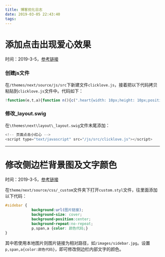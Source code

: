 ```yaml
---
title: 博客优化日志
date: 2019-03-05 22:43:40
tags:
---
```


<!-- more -->

# 添加点击出现爱心效果

时间：2019-3-5，[参考链接](https://asdfv1929.github.io/2018/01/26/click-love/)

### 创建js文件

在`/themes/next/source/js/src`下新建文件`clicklove.js`，接着把以下代码拷贝粘贴到`clicklove.js`文件中。代码如下：

```javascript
!function(e,t,a){function n(){c(".heart{width: 10px;height: 10px;position: fixed;background: #f00;transform: rotate(45deg);-webkit-transform: rotate(45deg);-moz-transform: rotate(45deg);}.heart:after,.heart:before{content: '';width: inherit;height: inherit;background: inherit;border-radius: 50%;-webkit-border-radius: 50%;-moz-border-radius: 50%;position: fixed;}.heart:after{top: -5px;}.heart:before{left: -5px;}"),o(),r()}function r(){for(var e=0;e<d.length;e++)d[e].alpha<=0?(t.body.removeChild(d[e].el),d.splice(e,1)):(d[e].y--,d[e].scale+=.004,d[e].alpha-=.013,d[e].el.style.cssText="left:"+d[e].x+"px;top:"+d[e].y+"px;opacity:"+d[e].alpha+";transform:scale("+d[e].scale+","+d[e].scale+") rotate(45deg);background:"+d[e].color+";z-index:99999");requestAnimationFrame(r)}function o(){var t="function"==typeof e.onclick&&e.onclick;e.onclick=function(e){t&&t(),i(e)}}function i(e){var a=t.createElement("div");a.className="heart",d.push({el:a,x:e.clientX-5,y:e.clientY-5,scale:1,alpha:1,color:s()}),t.body.appendChild(a)}function c(e){var a=t.createElement("style");a.type="text/css";try{a.appendChild(t.createTextNode(e))}catch(t){a.styleSheet.cssText=e}t.getElementsByTagName("head")[0].appendChild(a)}function s(){return"rgb("+~~(255*Math.random())+","+~~(255*Math.random())+","+~~(255*Math.random())+")"}var d=[];e.requestAnimationFrame=function(){return e.requestAnimationFrame||e.webkitRequestAnimationFrame||e.mozRequestAnimationFrame||e.oRequestAnimationFrame||e.msRequestAnimationFrame||function(e){setTimeout(e,1e3/60)}}(),n()}(window,document);

```

### 修改_layout.swig

在`\themes\next\layout\_layout.swig`文件末尾添加：

```javascript
<!-- 页面点击小红心 -->
<script type="text/javascript" src="/js/src/clicklove.js"></script>
```

-----------------

# 修改侧边栏背景图及文字颜色

时间：2019-3-5，[参考链接](http://mashirosorata.vicp.io/HEXO-NEXT%E4%B8%BB%E9%A2%98%E4%B8%AA%E6%80%A7%E5%8C%96%E9%85%8D%E7%BD%AE.html)

在`theme/next/source/css/_custom`文件夹下打开`custom.styl`文件，往里面添加以下代码：

```css
#sidebar {
            background:url(图片链接);
            background-size: cover;
            background-position:center;
            background-repeat:no-repeat;
            p,span,a {color: 颜色代码;}
}
```

其中若使用本地图片则图片链接为相对路径，如`/images/sidebar.jpg`。设置`p,span,a{color:颜色代码}`，即可修改侧边栏内部文字的颜色。
